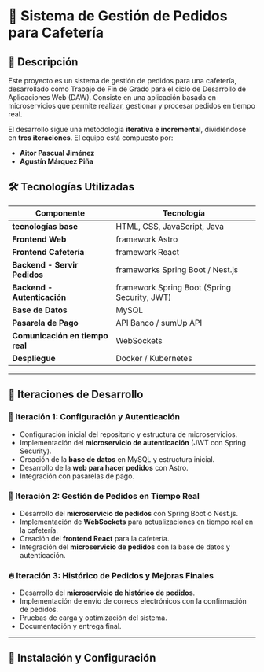 # 📌 Sistema de Gestión de Pedidos para Cafetería

## 📖 Descripción

Este proyecto es un sistema de gestión de pedidos para una cafetería, desarrollado como Trabajo de Fin de Grado para el ciclo de Desarrollo de Aplicaciones Web (DAW). Consiste en una aplicación basada en microservicios que permite realizar, gestionar y procesar pedidos en tiempo real.

El desarrollo sigue una metodología **iterativa e incremental**, dividiéndose en **tres iteraciones**. El equipo está compuesto por:

- **Aitor Pascual Jiménez**
- **Agustín Márquez Piña**

## 🛠️ Tecnologías Utilizadas

| Componente                  | Tecnología |
|-----------------------------|------------|
| **tecnologías base** |HTML, CSS, JavaScript, Java |
| **Frontend Web**            | framework Astro |
| **Frontend Cafetería**      | framework React |
| **Backend - Servir Pedidos** | frameworks Spring Boot / Nest.js |
| **Backend - Autenticación**  | framework Spring Boot (Spring Security, JWT) |
| **Base de Datos**           | MySQL |
| **Pasarela de Pago**        | API Banco / sumUp API |
| **Comunicación en tiempo real** | WebSockets |
| **Despliegue** | Docker / Kubernetes |

---

## 🔄 Iteraciones de Desarrollo

### 🏁 Iteración 1: Configuración y Autenticación
- Configuración inicial del repositorio y estructura de microservicios.
- Implementación del **microservicio de autenticación** (JWT con Spring Security).
- Creación de la **base de datos** en MySQL y estructura inicial.
- Desarrollo de la **web para hacer pedidos** con Astro.
- Integración con pasarelas de pago.

### 🚀 Iteración 2: Gestión de Pedidos en Tiempo Real
- Desarrollo del **microservicio de pedidos** con Spring Boot o Nest.js.
- Implementación de **WebSockets** para actualizaciones en tiempo real en la cafetería.
- Creación del **frontend React** para la cafetería.
- Integración del **microservicio de pedidos** con la base de datos y autenticación.

### 🔥 Iteración 3: Histórico de Pedidos y Mejoras Finales
- Desarrollo del **microservicio de histórico de pedidos**.
- Implementación de envío de correos electrónicos con la confirmación de pedidos.
- Pruebas de carga y optimización del sistema.
- Documentación y entrega final.

---

## 📌 Instalación y Configuración
